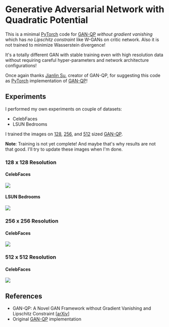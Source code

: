 # Generative Adversarial Network with Quadratic Potential

This is a minimal [PyTorch](https://pytorch.org/) code for [GAN-QP](https://arxiv.org/abs/1811.07296) *without gradient vanishing* which has *no Lipschitz constraint* like W-GANs on critic network. Also it is not trained to minimize Wasserstein divergence! 

It's a totally different GAN with stable training even with high resolution data without requiring careful hyper-parameters and network architecture configurations!

Once again thanks [Jianlin Su](https://github.com/bojone/gan-qp), creator of GAN-QP, for suggesting this code as [PyTorch](https://pytorch.org/) implementation of [GAN-QP](https://arxiv.org/abs/1811.07296)!

## Experiments

I performed my own experiments on couple of datasets:
- CelebFaces
- LSUN Bedrooms

I trained the images on [128](https://github.com/rahulbhalley/gan-qp.pytorch/blob/master/gan_qp_128.py), [256](https://github.com/rahulbhalley/gan-qp.pytorch/blob/master/gan_qp_256.py), and [512](https://github.com/rahulbhalley/gan-qp.pytorch/blob/master/gan_qp_512.py) sized [GAN-QP](https://arxiv.org/abs/1811.07296).

**Note**: Training is not yet complete! And maybe that's why results are not that good. I'll try to update these images when I'm done.

### 128 x 128 Resolution
#### CelebFaces
![](https://raw.githubusercontent.com/rahulbhalley/gan-qp.pytorch/master/imgs/celeba-128.png)

#### LSUN Bedrooms
![](https://raw.githubusercontent.com/rahulbhalley/gan-qp.pytorch/master/imgs/lsun-128.png)

### 256 x 256 Resolution
#### CelebFaces
![](https://raw.githubusercontent.com/rahulbhalley/gan-qp.pytorch/master/imgs/celeba-256.png)

### 512 x 512 Resolution
#### CelebFaces
![](https://raw.githubusercontent.com/rahulbhalley/gan-qp.pytorch/master/imgs/celeba-512.png)

## References
- GAN-QP: A Novel GAN Framework without Gradient Vanishing and Lipschitz Constraint [[arXiv](https://arxiv.org/abs/1811.07296)]
- Original [GAN-QP](https://github.com/bojone/gan-qp) implementation
